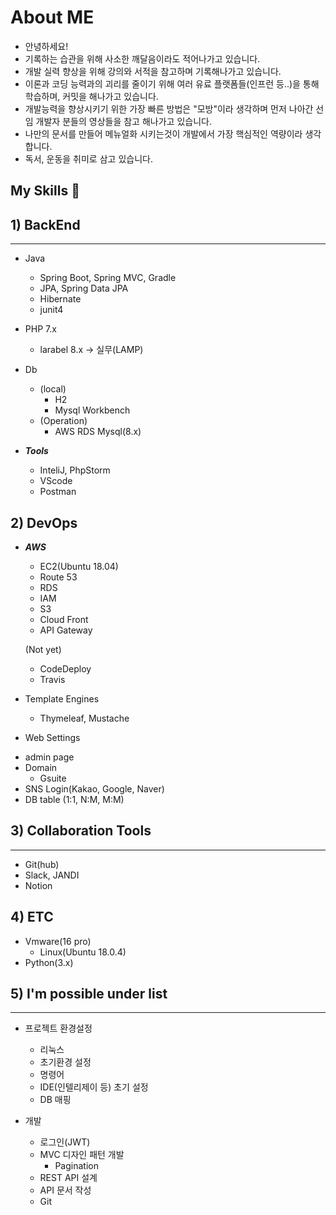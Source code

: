 # About ME
 * 안녕하세요!
 * 기록하는 습관을 위해 사소한 깨달음이라도 적어나가고 있습니다.
 * 개발 실력 향상을 위해 강의와 서적을 참고하며 기록해나가고 있습니다.
 * 이론과 코딩 능력과의 괴리를 줄이기 위해 여러 유료 플랫폼들(인프런 등..)을 통해 학습하며, 커밋을 해나가고 있습니다.
 * 개발능력을 향상시키기 위한 가장 빠른 방법은 "모방"이라 생각하며 먼저 나아간 선임 개발자 분들의 영상들을 참고 해나가고 있습니다.
 * 나만의 문서를 만들어 메뉴얼화 시키는것이 개발에서 가장 핵심적인 역량이라 생각합니다.
 * 독서, 운동을 취미로 삼고 있습니다.

## My Skills 👋

## 1) BackEnd
***


  * Java
    - Spring Boot, Spring MVC, Gradle
    - JPA, Spring Data JPA
     - Hibernate
    - junit4

  * PHP 7.x 
    - larabel 8.x -> 실무(LAMP)
  
  
  
  * Db
    - (local)
      - H2
      - Mysql Workbench
    - (Operation)
      - AWS RDS Mysql(8.x)



  
* ***Tools***
  * InteliJ, PhpStorm
  * VScode
  * Postman

## 2) DevOps

* ***AWS***

  - EC2(Ubuntu 18.04)
  - Route 53
  - RDS
  - IAM
  - S3
  - Cloud Front
  - API Gateway
  
  (Not yet)
  - CodeDeploy
  - Travis
      
* Template Engines
  * Thymeleaf, Mustache
  
  
* Web Settings

 - admin page
 - Domain
   - Gsuite
 - SNS Login(Kakao, Google, Naver)
 - DB table (1:1, N:M, M:M)


## 3) Collaboration Tools
***
  * Git(hub)
  * Slack, JANDI
  * Notion
 

   
## 4) ETC

* Vmware(16 pro)
  - Linux(Ubuntu 18.0.4)
* Python(3.x)




## 5) I'm possible under list
***

* 프로젝트 환경설정
  - 리눅스
   - 초기환경 설정
   - 명령어
  - IDE(인텔리제이 등) 초기 설정
  - DB 매핑

* 개발
  - 로그인(JWT)
  - MVC 디자인 패턴 개발
    - Pagination
  - REST API 설계
  - API 문서 작성
  - Git 
  

<!--
**thsdimaker/thsdimaker** is a ✨ _special_ ✨ repository because its `README.md` (this file) appears on your GitHub profile.

Here are some ideas to get you started:

- 🔭 I’m currently working on ...
- 🌱 I’m currently learning ...
- 👯 I’m looking to collaborate on ...
- 🤔 I’m looking for help with ...
- 💬 Ask me about ...
- 📫 How to reach me: ...
- 😄 Pronouns: ...
- ⚡ Fun fact: ...
-->
